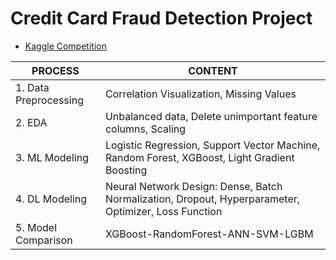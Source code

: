 # Credit Card Fraud Detection Project
- [Kaggle Competition](https://www.kaggle.com/datasets/mlg-ulb/creditcardfraud) 

|PROCESS|CONTENT|
|-------|-------|
|1. Data Preprocessing|Correlation Visualization, Missing Values|
|2. EDA|Unbalanced data, Delete unimportant feature columns, Scaling|
|3. ML Modeling|Logistic Regression, Support Vector Machine, Random Forest, XGBoost, Light Gradient Boosting|
|4. DL Modeling|Neural Network Design: Dense, Batch Normalization, Dropout, Hyperparameter, Optimizer, Loss Function|
|5. Model Comparison|XGBoost-RandomForest-ANN-SVM-LGBM|
